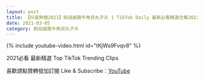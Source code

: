 ```yaml
---
layout: post
title: 【抖音熱搜2021】挑战戚薇牛角双丸子头 1 TikTok Daily 最新必看精選合集2021 03 05
date: 2021-03-05
category: 挑战戚薇牛角双丸子头
---
```


{% include youtube-video.html id="tKjWs9Fvqv8" %}

2021必看 最新精選 Top TikTok Trending Clips

喜歡請點贊轉發加訂閱 Like & Subscribe：[YouTube](https://www.youtube.com/channel/UCAoR7VcanIPd04uEq_GIylA/videos)

